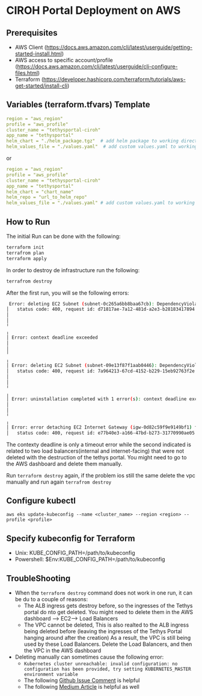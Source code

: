 
# CIROH Portal Deployment on AWS

## Prerequisites
- AWS Client (https://docs.aws.amazon.com/cli/latest/userguide/getting-started-install.html)
- AWS access to specific account/profile (https://docs.aws.amazon.com/cli/latest/userguide/cli-configure-files.html)
- Terraform (https://developer.hashicorp.com/terraform/tutorials/aws-get-started/install-cli)

## Variables (terraform.tfvars) Template


```yaml
region = "aws_region"
profile = "aws_profile"
cluster_name = "tethysportal-ciroh"
app_name = "tethysportal"
helm_chart = "./helm_package.tgz"  # add helm package to working directory
helm_values_file = "./values.yaml"  # add custom values.yaml to working directory
```
or

```yaml
region = "aws_region"
profile = "aws_profile"
cluster_name = "tethysportal-ciroh"
app_name = "tethysportal"
helm_chart = "chart_name"
helm_repo = "url_to_helm_repo"
helm_values_file = "./values.yaml" # add custom values.yaml to working directory
```

## How to Run

The initial Run can be done with the following:

```bash
terraform init
terrafrom plan
terraform apply
```

In order to destroy de infrastructure run the following:

```bash
terrafrom destroy
```

After the first run, you will se the following errors:

```bash
 Error: deleting EC2 Subnet (subnet-0c265a6bb8baa67cb): DependencyViolation: The subnet 'subnet-0c265a6bb8baa67cb' has dependencies and cannot be deleted.
│ 	status code: 400, request id: d71817ae-7a12-481d-a2e3-b28183417894
│
│
╵
╷
│ Error: context deadline exceeded
│
│
╵
╷
│ Error: deleting EC2 Subnet (subnet-09e13f87f1aab0446): DependencyViolation: The subnet 'subnet-09e13f87f1aab0446' has dependencies and cannot be deleted.
│ 	status code: 400, request id: 7a964213-67cd-4152-b229-15eb92763f2e
│
│
╵
╷
│ Error: uninstallation completed with 1 error(s): context deadline exceeded
│
│
╵
╷
│ Error: error detaching EC2 Internet Gateway (igw-0d82c59f9e9149bf1) from VPC (vpc-0799c7288fb67d02c): DependencyViolation: Network vpc-0799c7288fb67d02c has some mapped public address(es). Please unmap those public address(es) before detaching the gateway.
│ 	status code: 400, request id: e77b40e3-a166-47bd-b273-31770990ae05

```

The contexty deadline is only a timeout error while the second indicated is related to two load balancers(internal and internet-facing) that were not deleted with the destruction of the tethys portal. You might need to go to the AWS dashboard and delete them manually.

Run `terraform destroy` again, if the problem ios still the same delete the vpc manually and run again `terrafrom destroy`

## Configure kubectl

`aws eks update-kubeconfig --name <cluster_name> --region <region> --profile <profile>`

## Specify kubeconfig for Terraform

- Unix: KUBE_CONFIG_PATH=/path/to/kubeconfig
- Powershell: $Env:KUBE_CONFIG_PATH=/path/to/kubeconfig

## TroubleShooting

- When the `terraform destroy` command does not work in one run, it can be du to a couple of reasons:
  - The ALB ingress gets destroy before, so the ingresses of the Tethys portal do nto get deleted. You might need to delete them in the AWS dashboard --> EC2--> Load Balancers
  - The VPC cannot be deleted, This is also realted to the ALB ingress being deleted before (leaving the ingresses of the Tethys Portal hanging around after the creation) As a result, the VPC is still being used by these Load Balancers. Delete the Load Balancers, and then the VPC in the AWS dashboard
- Deleting manually can sometimes cause the following error:
  - `Kubernetes cluster unreachable: invalid configuration: no configuration has been provided, try setting KUBERNETES_MASTER environment variable`
  - The following [Github Issue Comment](https://github.com/terraform-aws-modules/terraform-aws-eks/issues/1234#issuecomment-894998800) is helpful
  - The following [Medium Article](https://itnext.io/terraform-dont-use-kubernetes-provider-with-your-cluster-resource-d8ec5319d14a) is helpful as well

